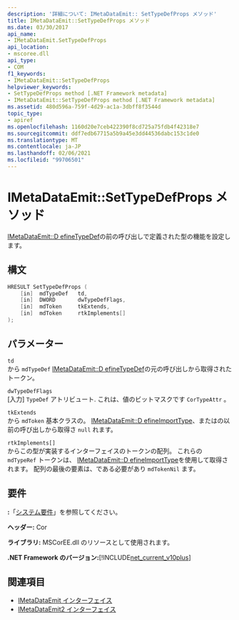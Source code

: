```yaml
---
description: '詳細について: IMetaDataEmit:: SetTypeDefProps メソッド'
title: IMetaDataEmit::SetTypeDefProps メソッド
ms.date: 03/30/2017
api_name:
- IMetaDataEmit.SetTypeDefProps
api_location:
- mscoree.dll
api_type:
- COM
f1_keywords:
- IMetaDataEmit::SetTypeDefProps
helpviewer_keywords:
- SetTypeDefProps method [.NET Framework metadata]
- IMetaDataEmit::SetTypeDefProps method [.NET Framework metadata]
ms.assetid: 480d596a-759f-4d29-ac1a-3dbff8f3544d
topic_type:
- apiref
ms.openlocfilehash: 1160d20e7ceb422390f8cd725a75fdb4f42318e7
ms.sourcegitcommit: ddf7edb67715a5b9a45e3dd44536dabc153c1de0
ms.translationtype: MT
ms.contentlocale: ja-JP
ms.lasthandoff: 02/06/2021
ms.locfileid: "99706501"
---
```

# <a name="imetadataemitsettypedefprops-method"></a>IMetaDataEmit::SetTypeDefProps メソッド

[IMetaDataEmit::D efineTypeDef](imetadataemit-definetypedef-method.md)の前の呼び出しで定義された型の機能を設定します。  
  
## <a name="syntax"></a>構文  
  
```cpp  
HRESULT SetTypeDefProps (  
    [in]  mdTypeDef   td,
    [in]  DWORD       dwTypeDefFlags,
    [in]  mdToken     tkExtends,
    [in]  mdToken     rtkImplements[]
);  
```  
  
## <a name="parameters"></a>パラメーター  

 `td`  
 から `mdTypeDef` [IMetaDataEmit::D efineTypeDef](imetadataemit-definetypedef-method.md)の元の呼び出しから取得されたトークン。  
  
 `dwTypeDefFlags`  
 [入力] `TypeDef` アトリビュート. これは、値のビットマスクです `CorTypeAttr` 。  
  
 `tkExtends`  
 から `mdToken` 基本クラスの。 [IMetaDataEmit::D efineImportType](imetadataemit-defineimporttype-method.md)、またはの以前の呼び出しから取得さ `null` れます。  
  
 `rtkImplements[]`  
 からこの型が実装するインターフェイスのトークンの配列。 これらの `mdTypeRef` トークンは、 [IMetaDataEmit::D efineImportType](imetadataemit-defineimporttype-method.md)を使用して取得されます。 配列の最後の要素は、である必要があり `mdTokenNil` ます。  
  
## <a name="requirements"></a>要件  

 **:**「[システム要件](../../get-started/system-requirements.md)」を参照してください。  
  
 **ヘッダー:** Cor  
  
 **ライブラリ:** MSCorEE.dll のリソースとして使用されます。  
  
 **.NET Framework のバージョン:**[!INCLUDE[net_current_v10plus](../../../../includes/net-current-v10plus-md.md)]  
  
## <a name="see-also"></a>関連項目

- [IMetaDataEmit インターフェイス](imetadataemit-interface.md)
- [IMetaDataEmit2 インターフェイス](imetadataemit2-interface.md)
